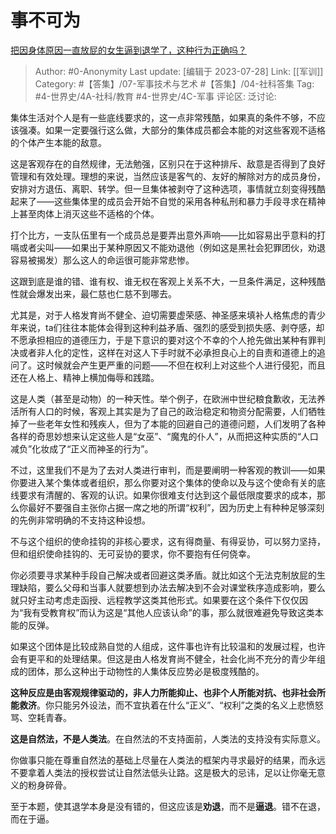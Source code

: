 # 事不可为
[把因身体原因一直放屁的女生逼到退学了，这种行为正确吗？](https://www.zhihu.com/question/612127674/answer/3138743440)

> Author: #0-Anonymity
> Last update: [编辑于 2023-07-28]
> Link: [[军训]]
> Category: #【答集】/07-军事技术与艺术 #【答集】/04-社科答集
> Tag: #4-世界史/4A-社科/教育 #4-世界史/4C-军事
> 评论区:
> 泛讨论:

集体生活对个人是有一些底线要求的，这一点非常残酷，如果真的条件不够，不应该强凑。如果一定要强行这么做，大部分的集体成员都会本能的对这些客观不适格的个体产生本能的敌意。

这是客观存在的自然规律，无法勉强，区别只在于这种排斥、敌意是否得到了良好管理和有效处理。理想的来说，当然应该是客气的、友好的解除对方的成员身份，安排对方退伍、离职、转学。但一旦集体被剥夺了这种选项，事情就立刻变得残酷起来了——这些集体里的成员会开始不自觉的采用各种私刑和暴力手段寻求在精神上甚至肉体上消灭这些不适格的个体。

打个比方，一支队伍里有一个成员总是要弄出意外声响——比如容易出乎意料的打嗝或者尖叫——如果出于某种原因又不能劝退他（例如这是黑社会犯罪团伙，劝退容易被揭发）那么这人的命运很可能非常悲惨。

这跟到底是谁的错、谁有权、谁无权在客观上关系不大，一旦条件满足，这种残酷性就会爆发出来，最仁慈也仁慈不到哪去。

尤其是，对于人格发育尚不健全、迫切需要虚荣感、神圣感来填补人格焦虑的青少年来说，ta们往往本能体会得到这种利益矛盾、强烈的感受到损失感、剥夺感，却不愿承担相应的道德压力，于是下意识的要对这个不幸的个人抢先做出某种有罪判决或者非人化的定性，这样在对这人下手时就不必承担良心上的自责和道德上的追问了。这时候就会产生更严重的问题——不但在权利上对这些个人进行侵犯，而且还在人格上、精神上横加侮辱和践踏。

这是人类（甚至是动物）的一种天性。举个例子，在欧洲中世纪粮食歉收，无法养活所有人口的时候，客观上其实是为了自己的政治稳定和物资分配需要，人们牺牲掉了一些老年女性和残疾人，但为了本能的回避自己的道德问题，人们发明了各种各样的奇思妙想来认定这些人是“女巫”、“魔鬼的仆人”，从而把这种实质的“人口减负”化妆成了“正义而神圣的行为”。

不过，这里我们不是为了去对人类进行审判，而是要阐明一种客观的教训——如果你要进入某个集体或者组织，那么你要对这个集体的使命以及与这个使命有关的底线要求有清醒的、客观的认识。如果你很难支付达到这个最低限度要求的成本，那么你最好不要强自主张你占据一席之地的所谓“权利”，因为历史上有种种足够深刻的先例非常明确的不支持这种设想。

不与这个组织的使命挂钩的非核心要求，这有得商量、有得妥协，可以努力坚持，但和组织使命挂钩的、无可妥协的要求，你不要抱有任何侥幸。

你必须要寻求某种手段自己解决或者回避这类矛盾。就比如这个无法克制放屁的生理缺陷，要么父母和当事人就要想到办法去解决到不会对课堂秩序造成影响，要么就只好主动考虑走函授、远程教学这类其他形式。如果要在这个条件下仅仅因为“我有受教育权”而认为这是“其他人应该认命”的事，那么就很难避免导致这类本能的反弹。

如果这个团体是比较成熟自觉的人组成，这件事也许有比较温和的发展过程，也许会有更平和的处理结果。但这是由人格发育尚不健全，社会化尚不充分的青少年组成的团体，那么这种出于动物性的人集体反应势必是极度残酷的。

**这种反应是由客观规律驱动的，非人力所能抑止、也非个人所能对抗、也非社会所能救济**。你只能另外设法，而不宜执着在什么“正义”、“权利”之类的名义上悲愤怒骂、空耗青春。

**这是自然法，不是人类法**。在自然法的不支持面前，人类法的支持没有实际意义。

你做事只能在尊重自然法的基础上尽量在人类法的框架内寻求最好的结果，而永远不要拿着人类法的授权尝试让自然法低头让路。这是极大的忌讳，足以让你毫无意义的粉身碎骨。

至于本题，使其退学本身是没有错的，但这应该是**劝退**，而不是**逼退**。错不在退，而在于逼。
